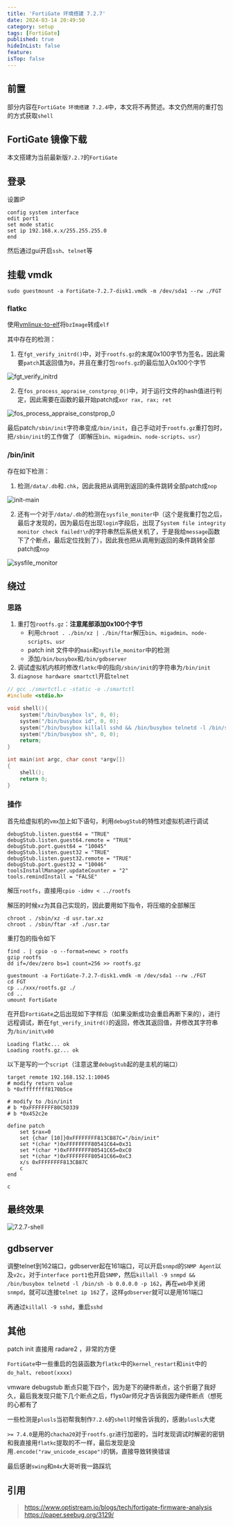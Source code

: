 ```yaml
---
title: 'FortiGate 环境搭建 7.2.7'
date: 2024-03-14 20:49:50
category: setup
tags: [FortiGate]
published: true
hideInList: false
feature: 
isTop: false
---
```


## 前置

部分内容在`FortiGate 环境搭建 7.2.4`中，本文将不再赘述。本文仍然用的重打包的方式获取`shell`

## FortiGate 镜像下载

本文搭建为当前最新版`7.2.7`的`FortiGate`

## 登录

设置IP

```
config system interface
edit port1
set mode static
set ip 192.168.x.x/255.255.255.0
end
```

然后通过gui开启`ssh`、`telnet`等

## 挂载 vmdk 

`sudo guestmount -a FortiGate-7.2.7-disk1.vmdk -m /dev/sda1 --rw ./FGT`

### flatkc

使用[vmlinux-to-elf](https://github.com/marin-m/vmlinux-to-elf)将`bzImage`转成`elf`

其中存在的检测：

1. 在`fgt_verify_initrd()`中，对于`rootfs.gz`的末尾0x100字节为签名，因此需要`patch`其返回值为`0`，并且在重打包`roofs.gz`的最后加入0x100个字节

![fgt_verify_initrd](/img/FortiGate-Setup-7.2.7/fgt_verify_initrd.png)

2. 在`fos_process_appraise_constprop_0()`中，对于运行文件的hash值进行判定，因此需要在函数的最开始patch成`xor rax, rax; ret`

![fos_process_appraise_constprop_0](/img/FortiGate-Setup-7.2.7/fos_process_appraise_constprop_0.png)

最后patch`/sbin/init`字符串变成`/bin/init`，自己手动对于`rootfs.gz`重打包时，把`/sbin/init`的工作做了（即解压`bin`、`migadmin`、`node-scripts`、`usr`）

### /bin/init

存在如下检测：

1. 检测`/data/.db`和`.chk`，因此我把从调用到返回的条件跳转全部patch成`nop`

![init-main](/img/FortiGate-Setup-7.2.7/init-main.png)

2. 还有一个对于`/data/.db`的检测在`sysfile_moniter`中（这个是我重打包之后，最后才发现的，因为最后在出现`login`字段后，出现了`System file integrity monitor check failed!\n`的字符串然后系统关机了，于是我给`message`函数下了个断点，最后定位找到了），因此我也把从调用到返回的条件跳转全部patch成`nop`

![sysfile_monitor](/img/FortiGate-Setup-7.2.7/sysfile_monitor.png)

## 绕过

### 思路

1. 重打包`rootfs.gz`：**注意尾部添加0x100个字节**
   + 利用`chroot . ./bin/xz | ./bin/ftar`解压`bin`、`migadmin`、`node-scripts`、`usr`
   + patch init 文件中的`main`和`sysfile_monitor`中的检测
   + 添加`/bin/busybox`和`/bin/gdbserver`
2. 调试虚拟机内核时修改`flatkc`中的指向`/sbin/init`的字符串为`/bin/init`
3. `diagnose hardware smartctl`开启`telnet`

```c
// gcc ./smartctl.c -static -o ./smartctl
#include <stdio.h>

void shell(){
    system("/bin/busybox ls", 0, 0);
    system("/bin/busybox id", 0, 0);
    system("/bin/busybox killall sshd && /bin/busybox telnetd -l /bin/sh -b 0.0.0.0 -p 22", 0, 0);
    system("/bin/busybox sh", 0, 0);
    return;
}

int main(int argc, char const *argv[])
{
    shell();
    return 0;
}
```

### 操作

首先给虚拟机的`vmx`加上如下语句，利用`debugStub`的特性对虚拟机进行调试

```
debugStub.listen.guest64 = "TRUE"
debugStub.listen.guest64.remote = "TRUE"
debugStub.port.guest64 = "10045"
debugStub.listen.guest32 = "TRUE"
debugStub.listen.guest32.remote = "TRUE"
debugStub.port.guest32 = "10046"
toolsInstallManager.updateCounter = "2"
tools.remindInstall = "FALSE"
```

解压`rootfs`，直接用`cpio -idmv < ../rootfs`

解压的时候`xz`为其自己实现的，因此要用如下指令，将压缩的全部解压

```
chroot . /sbin/xz -d usr.tar.xz
chroot . /sbin/ftar -xf ./usr.tar
```

重打包的指令如下

```
find . | cpio -o --format=newc > rootfs 
gzip rootfs
dd if=/dev/zero bs=1 count=256 >> rootfs.gz

guestmount -a FortiGate-7.2.7-disk1.vmdk -m /dev/sda1 --rw ./FGT
cd FGT
cp ../xxx/rootfs.gz ./
cd ..
umount FortiGate
```

在开启`FortiGate`之后出现如下字样后（如果没断成功会重启再断下来的），进行远程调试，断在`fgt_verify_initrd()`的返回，修改其返回值，并修改其字符串为`/bin/init\x00`

```
Loading flatkc... ok
Loading rootfs.gz... ok
```

以下是写的一个`script`（注意这里`debugStub`起的是主机的端口）

```
target remote 192.168.152.1:10045
# modify return value
b *0xffffffff8170b5ce

# modify to /bin/init
# b *0xFFFFFFFF80C5D339
# b *0x452c2e

define patch
    set $rax=0
    set {char [10]}0xFFFFFFFF813CB87C="/bin/init"
    set *(char *)0xFFFFFFFF80541C64=0x31
    set *(char *)0xFFFFFFFF80541C65=0xC0
    set *(char *)0xFFFFFFFF80541C66=0xC3
    x/s 0xFFFFFFFF813CB87C
    c
end

c
```

## 最终效果

![7.2.7-shell](/img/FortiGate-Setup-7.2.7/7.2.7-shell.png)

## gdbserver

调整telnet到162端口，gdbserver起在161端口，可以开启`snmpd`的`SNMP Agent`以及`v2c`，对于`interface port1`也开启`SNMP`，然后`killall -9 snmpd && /bin/busybox telnetd -l /bin/sh -b 0.0.0.0 -p 162`，再在`web`中关闭`snmpd`，就可以连接`telnet ip 162`了，这样`gdbserver`就可以是用161端口

再通过`killall -9 sshd`，重启`sshd`

## 其他

patch init 直接用 radare2 ，非常的方便

`FortiGate`中一些重启的包装函数为`flatkc`中的`kernel_restart`和`init`中的`do_halt`、`reboot(xxxx)`

vmware debugstub 断点只能下四个，因为是下的硬件断点，这个折磨了我好久，最后我发现只能下几个断点之后，f1ys0ar师兄才告诉我因为硬件断点（想死的心都有了

一些检测是`plusls`当初帮我制作`7.2.6`的`shell`时候告诉我的，感谢`plusls`大佬

`>= 7.4.0`是用的`chacha20`对于`rootfs.gz`进行加密的，当时发现调试时解密的密钥和我直接用`flatkc`提取的不一样，最后发现是没用`.encode("raw_unicode_escape")`的锅，直接导致转换错误

最后感谢`swing`和`m4x`大哥听我一路踩坑

## 引用

> https://www.optistream.io/blogs/tech/fortigate-firmware-analysis
> https://paper.seebug.org/3129/